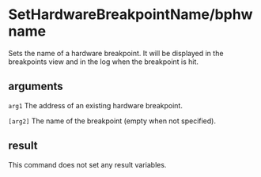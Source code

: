 # SetHardwareBreakpointName/bphwname

Sets the name of a hardware breakpoint. It will be displayed in the breakpoints view and in the log when the breakpoint is hit.

## arguments

`arg1` The address of an existing hardware breakpoint.

`[arg2]` The name of the breakpoint (empty when not specified).

## result

This command does not set any result variables.
